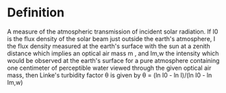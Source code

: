 # Definition

A measure of the atmospheric transmission of incident solar radiation.
If I0 is the flux density of the solar beam just outside the earth's
atmosphere, I the flux density measured at the earth's surface with the
sun at a zenith distance which implies an optical air mass m , and Im,w
the intensity which would be observed at the earth's surface for a pure
atmosphere containing one centimeter of perceptible water viewed through
the given optical air mass, then Linke's turbidity factor θ is given by
θ = (ln I0 - ln I)/(ln I0 - ln Im,w)
